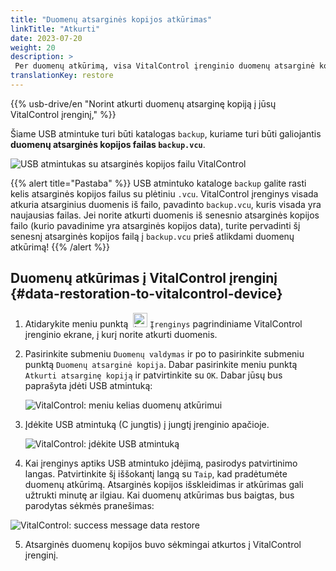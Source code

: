 ```yaml
---
title: "Duomenų atsarginės kopijos atkūrimas"
linkTitle: "Atkurti"
date: 2023-07-20
weight: 20
description: >
 Per duomenų atkūrimą, visa VitalControl įrenginio duomenų atsarginė kopija gali būti atkurta kitame įrenginyje naudojant atsarginės kopijos failą.
translationKey: restore
---
```

{{% usb-drive/en "Norint atkurti duomenų atsarginę kopiją į jūsų VitalControl įrenginį," %}}

Šiame USB atmintuke turi būti katalogas `backup`, kuriame turi būti galiojantis **duomenų atsarginės kopijos failas `backup.vcu`**.

![USB atmintukas su atsarginės kopijos failu VitalControl](../images/backup-file.png "USB atmintukas su atsarginės kopijos failu")

{{% alert title="Pastaba" %}}
USB atmintuko kataloge `backup` galite rasti kelis atsarginės kopijos failus su plėtiniu `.vcu`. VitalControl įrenginys visada atkuria atsarginius duomenis iš failo, pavadinto `backup.vcu`, kuris visada yra naujausias failas. Jei norite atkurti duomenis iš senesnio atsarginės kopijos failo (kurio pavadinime yra atsarginės kopijos data), turite pervadinti šį senesnį atsarginės kopijos failą į `backup.vcu` prieš atlikdami duomenų atkūrimą!
{{% /alert %}}

## Duomenų atkūrimas į VitalControl įrenginį {#data-restoration-to-vitalcontrol-device}

1. Atidarykite meniu punktą &nbsp;<img src="/icons/device.svg" width="23" align="bottom" alt="Įrenginys" /> `Įrenginys` pagrindiniame VitalControl įrenginio ekrane, į kurį norite atkurti duomenis.

2. Pasirinkite submeniu `Duomenų valdymas` ir po to pasirinkite submeniu punktą `Duomenų atsarginė kopija`. Dabar pasirinkite meniu punktą `Atkurti atsarginę kopiją` ir patvirtinkite su `OK`. Dabar jūsų bus paprašyta įdėti USB atmintuką:

   ![VitalControl: meniu kelias duomenų atkūrimui](../images/restore.png "Atkūrimas iš atsarginės kopijos failo")

3. Įdėkite USB atmintuką (C jungtis) į jungtį įrenginio apačioje.

   ![VitalControl: įdėkite USB atmintuką](/images/firmware/update/plug-in-dual-usb-stick.svg "Įdėkite USB atmintuką")

4. Kai įrenginys aptiks USB atmintuko įdėjimą, pasirodys patvirtinimo langas. Patvirtinkite šį iššokantį langą su `Taip`, kad pradėtumėte duomenų atkūrimą. Atsarginės kopijos išskleidimas ir atkūrimas gali užtrukti minutę ar ilgiau. Kai duomenų atkūrimas bus baigtas, bus parodytas sėkmės pranešimas:

![VitalControl: success message data restore](../images/restore-done.png "Success message data restore")

5. Atsarginės duomenų kopijos buvo sėkmingai atkurtos į VitalControl įrenginį.
